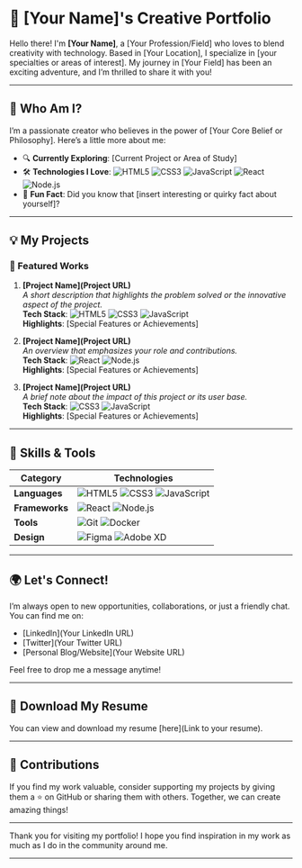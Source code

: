 # 🎨 [Your Name]'s Creative Portfolio

Hello there! I'm **[Your Name]**, a [Your Profession/Field] who loves to blend creativity with technology. Based in [Your Location], I specialize in [your specialties or areas of interest]. My journey in [Your Field] has been an exciting adventure, and I’m thrilled to share it with you!

---

## 🚀 Who Am I?

I’m a passionate creator who believes in the power of [Your Core Belief or Philosophy]. Here’s a little more about me:

- 🔍 **Currently Exploring**: [Current Project or Area of Study]
- 🛠️ **Technologies I Love**: 
  ![HTML5](https://img.shields.io/badge/HTML5-E34F26?style=flat-square&logo=html5&logoColor=ffffff)
  ![CSS3](https://img.shields.io/badge/CSS3-1572B6?style=flat-square&logo=css3&logoColor=ffffff)
  ![JavaScript](https://img.shields.io/badge/JavaScript-F7DF1E?style=flat-square&logo=javascript&logoColor=000000)
  ![React](https://img.shields.io/badge/React-61DAFB?style=flat-square&logo=react&logoColor=000000)
  ![Node.js](https://img.shields.io/badge/Node.js-8CC84B?style=flat-square&logo=node.js&logoColor=ffffff)
- 🌈 **Fun Fact**: Did you know that [insert interesting or quirky fact about yourself]?

---

## 💡 My Projects

### 🌟 Featured Works

1. **[Project Name](Project URL)**  
   *A short description that highlights the problem solved or the innovative aspect of the project.*  
   **Tech Stack**: 
   ![HTML5](https://img.shields.io/badge/HTML5-E34F26?style=flat-square&logo=html5&logoColor=ffffff) 
   ![CSS3](https://img.shields.io/badge/CSS3-1572B6?style=flat-square&logo=css3&logoColor=ffffff) 
   ![JavaScript](https://img.shields.io/badge/JavaScript-F7DF1E?style=flat-square&logo=javascript&logoColor=000000)  
   **Highlights**: [Special Features or Achievements]

2. **[Project Name](Project URL)**  
   *An overview that emphasizes your role and contributions.*  
   **Tech Stack**: 
   ![React](https://img.shields.io/badge/React-61DAFB?style=flat-square&logo=react&logoColor=000000) 
   ![Node.js](https://img.shields.io/badge/Node.js-8CC84B?style=flat-square&logo=node.js&logoColor=ffffff)  
   **Highlights**: [Special Features or Achievements]

3. **[Project Name](Project URL)**  
   *A brief note about the impact of this project or its user base.*  
   **Tech Stack**: 
   ![CSS3](https://img.shields.io/badge/CSS3-1572B6?style=flat-square&logo=css3&logoColor=ffffff) 
   ![JavaScript](https://img.shields.io/badge/JavaScript-F7DF1E?style=flat-square&logo=javascript&logoColor=000000)  
   **Highlights**: [Special Features or Achievements]

---

## 🔧 Skills & Tools

| **Category**   | **Technologies**                                  |
|----------------|---------------------------------------------------|
| **Languages**   | ![HTML5](https://img.shields.io/badge/HTML5-E34F26?style=flat-square&logo=html5&logoColor=ffffff) ![CSS3](https://img.shields.io/badge/CSS3-1572B6?style=flat-square&logo=css3&logoColor=ffffff) ![JavaScript](https://img.shields.io/badge/JavaScript-F7DF1E?style=flat-square&logo=javascript&logoColor=000000) |
| **Frameworks**  | ![React](https://img.shields.io/badge/React-61DAFB?style=flat-square&logo=react&logoColor=000000) ![Node.js](https://img.shields.io/badge/Node.js-8CC84B?style=flat-square&logo=node.js&logoColor=ffffff) |
| **Tools**      | ![Git](https://img.shields.io/badge/Git-F05032?style=flat-square&logo=git&logoColor=ffffff) ![Docker](https://img.shields.io/badge/Docker-2496ED?style=flat-square&logo=docker&logoColor=ffffff) |
| **Design**     | ![Figma](https://img.shields.io/badge/Figma-0AC97C?style=flat-square&logo=figma&logoColor=ffffff) ![Adobe XD](https://img.shields.io/badge/Adobe%20XD-FF26B2?style=flat-square&logo=adobexd&logoColor=ffffff) |

---

## 🌍 Let's Connect!

I’m always open to new opportunities, collaborations, or just a friendly chat. You can find me on:

- [LinkedIn](Your LinkedIn URL)
- [Twitter](Your Twitter URL)
- [Personal Blog/Website](Your Website URL)

Feel free to drop me a message anytime!

---

## 📄 Download My Resume

You can view and download my resume [here](Link to your resume).

---

## 🌱 Contributions

If you find my work valuable, consider supporting my projects by giving them a ⭐ on GitHub or sharing them with others. Together, we can create amazing things!

---

Thank you for visiting my portfolio! I hope you find inspiration in my work as much as I do in the community around me.

---
